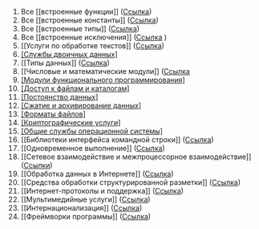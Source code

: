 1. Все [[встроенные функции]] ([Ссылка](https://docs.python.org/3/library/functions.html))
2. Все [[встроенные константы]] ([Ссылка](https://docs.python.org/3/library/constants.html))
3. Все [[встроенные типы]] ([Ссылка](https://docs.python.org/3/library/stdtypes.html))
4. Все [[встроенные исключения]] ([Ссылка](https://docs.python.org/3/library/exceptions.html) )
5. [[Услуги по обработке текстов]] ([Ссылка](https://docs.python.org/3/library/text.html))
6. [[Службы двоичных данных]]([Ссылка](https://docs.python.org/3/library/binary.html))
7. [[Типы данных]] ([Ссылка](https://docs.python.org/3/library/datatypes.html))
8. [[Числовые и математические модули]] ([Ссылка](https://docs.python.org/3/library/numeric.html)
9. [[Модули функционального программирования]]([Ссылка](https://docs.python.org/3/library/functional.html))
10. [[Доступ к файлам и каталогам]]([Ссылка](https://docs.python.org/3/library/filesys.html))
11. [[Постоянство данных]]([Ссылка](https://docs.python.org/3/library/persistence.html))
12. [[Сжатие и архивирование данных]]([Ссылка](https://docs.python.org/3/library/archiving.html))
13. [[Форматы файлов]]([Ссылка](https://docs.python.org/3/library/fileformats.html))
14. [[Криптографические услуги]]([Ссылка](https://docs.python.org/3/library/crypto.html))
15. [[Общие службы операционной системы]]([Ссылка](https://docs.python.org/3/library/allos.html))
16. [[Библиотеки интерфейса командной строки]] ([Ссылка](https://docs.python.org/3/library/cmdlinelibs.html))
17. [[Одновременное выполнение]] ([Ссылка](https://docs.python.org/3/library/concurrency.html))
18. [[Сетевое взаимодействие и межпроцессорное взаимодействие]] ([Ссылки](https://docs.python.org/3/library/ipc.html))
19. [[Обработка данных в Интернете]] ([Ссылка](https://docs.python.org/3/library/netdata.html))
20. [[Средства обработки структурированной разметки]] ([Ссылка](https://docs.python.org/3/library/markup.html))
21. [[Интернет-протоколы и поддержка]] ([Ссылка](https://docs.python.org/3/library/internet.html))
22. [[Мультимедийные услуги]] ([Ссылка](https://docs.python.org/3/library/mm.html))
23. [[Интернационализация]] ([Ссылка](https://docs.python.org/3/library/i18n.html))
24. [[Фреймворки программы]] ([Ссылка](https://docs.python.org/3/library/frameworks.html))